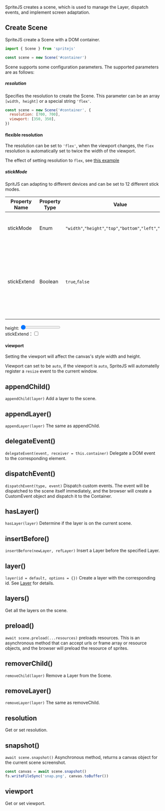 <style>
#page-scene #adaptive {
  width: 350px;
  height: 350px;
}

#page-scene #resize {
  width: 50%;
  padding-bottom: 50%;
}

#page-scene #sticky {
  display: flex;
}

#page-scene #stickMode {
  width: 50%;
  padding-bottom: 50%;
  border: solid 2px #336;
  overflow: hidden;
}

#page-scene #stickMode canvas {
  background: black;
  border: none;
}

#page-scene #control {
  width: 50%;
  text-align: right;
  float: right;
}
</style>

SpriteJS creates a scene, which is used to manage the Layer, dispatch events, and implement screen adaptation.

## Create Scene

SpriteJS create a Scene with a DOM container.

```js
import { Scene } from 'spritejs'

const scene = new Scene('#container')
```

Scene supports some configuration parameters. The supported parameters are as follows:

##### resolution

Specifies the resolution to create the Scene. This parameter can be an array `[width, height]` or a special string `'flex'`.

```js
const scene = new Scene('#container', {
  resolution: [700, 700],
  viewport: [350, 350],
})
```

<div id="adaptive" class="sprite-container"></div>

<!-- demo: adaptive -->

#### flexible resolution

The resolution can be set to `'flex'`, when the viewport changes, the `flex` resolution is automatically set to twice the width of the viewport.

The effect of setting resolution to `flex`, see [this example](http://spritejs.org/demo/#proton_position)

##### stickMode

SpritJS can adapting to different devices and can be set to 12 different stick modes.

| Property Name | Property Type | Value | Description |
| --- | --- | --- | --- |
| stickMode | Enum | `"width"`,`"height"`,`"top"`,`"bottom"`,`"left"`,`"right"` | 6 stick mode to adapt different containers |
| stickExtend | Boolean | `true`,`false` | If `stickExtend` is set to true, the Canvas width and height are expand to fit the width and height of the container. |

<div id="sticky">
  <div id="stickMode"  class="sprite-container"></div>
  <div id="control">
    <div>height: <input id="heightBtn" type="range" value="0"></input></div>
    <div>stickExtend：<input id="extendBtn" type="checkbox"></input></div>
  </div>
</div>

<!-- demo: stickMode -->

#### viewport

Setting the viewport will affect the canvas's style width and height.

Viewport can set to be `auto`, if the viewport is `auto`, SpriteJS will automatelly register a `resize` event to the current window.

<div id="resize" class="sprite-container"></div>

<!-- demo: resize -->

## appendChild()

`appendChild(layer)` Add a layer to the scene.

## appendLayer()

`appendLayer(layer)` The same as appendChild.

## delegateEvent()


`delegateEvent(event, receiver = this.container)` Delegate a DOM event to the corresponding element.

## dispatchEvent()

`dispatchEvent(type, event)` Dispatch custom events. The event will be dispatched to the scene itself immediately, and the browser will create a CustomEvent object and dispatch it to the Container. 

## hasLayer()

`hasLayer(layer)` Determine if the layer is on the current scene.

## insertBefore()

`insertBefore(newLayer, refLayer)` Insert a Layer before the specified Layer.

## layer()

`layer(id = default, options = {})` Create a layer with the corresponding id. See [Layer](/en/doc/layer) for details.

## layers()

Get all the layers on the scene.

## preload()

`await scene.preload(...resources)` preloads resources. This is an asynchronous method that can accept urls or frame array or resource objects, and the browser will preload the resource of sprites.

## removerChild()

`removeChild(layer)` Remove a Layer from the Scene.

## removeLayer()

`removeLayer(layer)` The same as removeChild.

## resolution

Get or set resolution.

## snapshot()

`await scene.snapshot()` Asynchronous method, returns a canvas object for the current scene screenshot.

```js
const canvas = await scene.snapshot()
fs.writeFileSync('snap.png', canvas.toBuffer())
```

## viewport

Get or set viewport.

<script src="/js/guide/resolution.js"></script>
